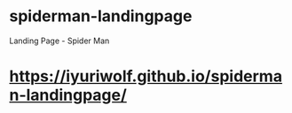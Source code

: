 # spiderman-landingpage
Landing Page - Spider Man
# https://iyuriwolf.github.io/spiderman-landingpage/
